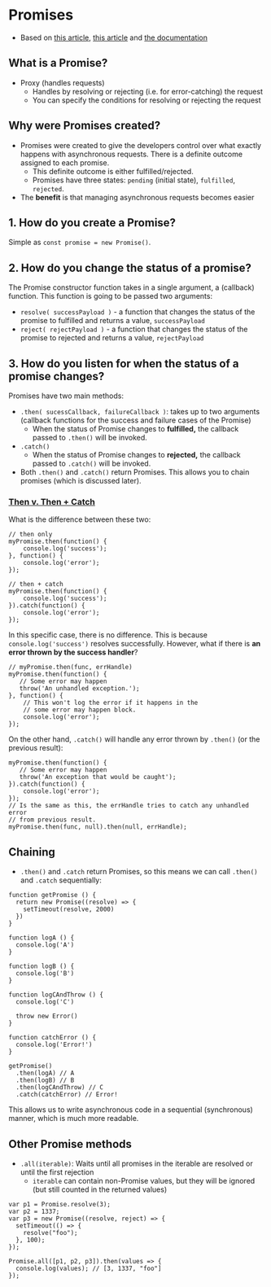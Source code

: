 # Promises
* Based on [this article](https://tylermcginnis.com/async-javascript-from-callbacks-to-promises-to-async-await/), [this article](https://www.vikingcodeschool.com/professional-development-with-javascript/promises) and [the documentation](https://developer.mozilla.org/en-US/docs/Web/JavaScript/Reference/Global_Objects/Promise)

## What is a Promise?
* Proxy (handles requests)
  * Handles by resolving or rejecting (i.e. for error-catching) the request
  * You can specify the conditions for resolving or rejecting the request

## Why were Promises created?
* Promises were created to give the developers control over what exactly happens with asynchronous requests. There is a definite outcome assigned to each promise.
  * This definite outcome is either fulfilled/rejected.
  * Promises have three states: `pending` (initial state), `fulfilled`, `rejected`.
* The __benefit__ is that managing asynchronous requests becomes easier

## 1. How do you create a Promise?
Simple as `const promise = new Promise()`.

## 2. How do you change the status of a promise?
The Promise constructor function takes in a single argument, a (callback) function. This function is going to be passed two arguments:

* `resolve( successPayload )` - a function that changes the status of the promise to fulfilled and returns a value, `successPayload`
* `reject( rejectPayload )` - a function that changes the status of the promise to rejected and returns a value, `rejectPayload`

## 3. How do you listen for when the status of a promise changes?
Promises have two main methods:
* `.then( sucessCallback, failureCallback )`: takes up to two arguments (callback functions for the success and failure cases of the Promise)
  * When the status of Promise changes to __fulfilled,__ the callback passed to `.then()` will be invoked.
* `.catch()`
  * When the status of Promise changes to __rejected,__ the callback passed to `.catch()` will be invoked.
* Both `.then()` and `.catch()` return Promises. This allows you to chain promises (which is discussed later).

### [Then v. Then + Catch](https://stackoverflow.com/questions/33278280/promise-then-vs-then-catch)
What is the difference between these two:
```
// then only
myPromise.then(function() {
    console.log('success');
}, function() {
    console.log('error');
});

// then + catch
myPromise.then(function() {
    console.log('success');
}).catch(function() {
    console.log('error');
});
```
In this specific case, there is no difference. This is because `console.log('success')` resolves successfully. However, what if there is __an error thrown by the success handler__?
```
// myPromise.then(func, errHandle)
myPromise.then(function() {
   // Some error may happen
   throw('An unhandled exception.');
}, function() {
    // This won't log the error if it happens in the
    // some error may happen block.
    console.log('error');
});
```
On the other hand, `.catch()` will handle any error thrown by `.then()` (or the previous result):
```
myPromise.then(function() {
   // Some error may happen
   throw('An exception that would be caught');
}).catch(function() {
    console.log('error');
});
// Is the same as this, the errHandle tries to catch any unhandled error
// from previous result.
myPromise.then(func, null).then(null, errHandle);
```

## Chaining
* `.then()` and `.catch` return Promises, so this means we can call `.then()` and `.catch` sequentially:

```
function getPromise () {
  return new Promise((resolve) => {
    setTimeout(resolve, 2000)
  })
}

function logA () {
  console.log('A')
}

function logB () {
  console.log('B')
}

function logCAndThrow () {
  console.log('C')

  throw new Error()
}

function catchError () {
  console.log('Error!')
}

getPromise()
  .then(logA) // A
  .then(logB) // B
  .then(logCAndThrow) // C
  .catch(catchError) // Error!
```
This allows us to write asynchronous code in a sequential (synchronous) manner, which is much more readable.

## Other Promise methods
* `.all(iterable)`: Waits until all promises in the iterable are resolved or until the first rejection
  * `iterable` can contain non-Promise values, but they will be ignored (but still counted in the returned values)
```
var p1 = Promise.resolve(3);
var p2 = 1337;
var p3 = new Promise((resolve, reject) => {
  setTimeout(() => {
    resolve("foo");
  }, 100);
});

Promise.all([p1, p2, p3]).then(values => {
  console.log(values); // [3, 1337, "foo"]
});
```
